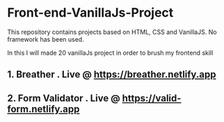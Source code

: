 # Front-end-VanillaJs-Project
This repository contains projects based on HTML, CSS and VanillaJS. No framework has been used.


In this I will made 20 vanillaJs project in order to brush my frontend skill

## 1. Breather . Live @ https://breather.netlify.app

## 2. Form Validator . Live @ https://valid-form.netlify.app
